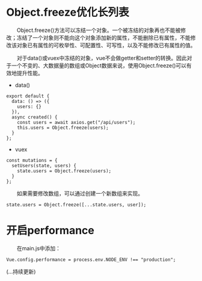 # Object.freeze优化长列表
&emsp;&emsp;Object.freeze()方法可以冻结一个对象。一个被冻结的对象再也不能被修改；冻结了一个对象则不能向这个对象添加新的属性，不能删除已有属性，不能修改该对象已有属性的可枚举性、可配置性、可写性，以及不能修改已有属性的值。

&emsp;&emsp;对于data()或vuex中冻结的对象，vue不会做getter和setter的转换。因此对于一个不变的、大数据量的数组或Object数据来说，使用Object.freeze()可以有效地提升性能。
* data()
```
export default {
  data: () => ({
    users: {}
  }),
  async created() {
    const users = await axios.get("/api/users");
    this.users = Object.freeze(users);
  }
};
```
* vuex
```
const mutations = {
  setUsers(state, users) {
    state.users = Object.freeze(users);
  }
};
```
&emsp;&emsp;如果需要修改数组，可以通过创建一个新数组来实现。
```
state.users = Object.freeze([...state.users, user]);
```
# 开启performance
&emsp;&emsp;在main.js中添加：
```
Vue.config.performance = process.env.NODE_ENV !== "production";
```

(...持续更新)